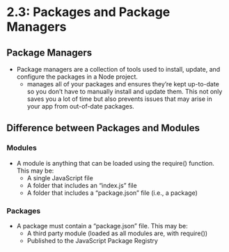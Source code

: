 # 2.3: Packages and Package Managers

## Package Managers

- Package managers are a collection of tools used to install, update, and configure the packages in a Node project. 
    -  manages all of your packages and ensures they’re kept up-to-date so you don’t have to manually install and update them. This not only saves you a lot of time but also prevents issues that may arise in your app from out-of-date packages.

## Difference between Packages and Modules

### Modules 
- A module is anything that can be loaded using the require() function. This may be:
    - A single JavaScript file
    - A folder that includes an “index.js” file
    - A folder that includes a “package.json” file (i.e., a package)

### Packages
- A package must contain a “package.json” file. This may be:
    - A third party module (loaded as all modules are, with require())
    - Published to the JavaScript Package Registry
